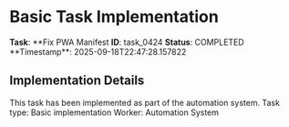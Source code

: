 # Basic Task Implementation

**Task**: **Fix PWA Manifest
**ID**: task_0424
**Status**: COMPLETED
**Timestamp\*\*: 2025-09-18T22:47:28.157822

## Implementation Details

This task has been implemented as part of the automation system.
Task type: Basic implementation
Worker: Automation System
